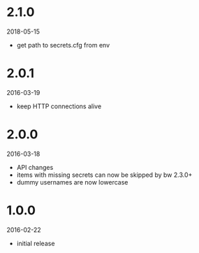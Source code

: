 # 2.1.0

2018-05-15

* get path to secrets.cfg from env

# 2.0.1

2016-03-19

* keep HTTP connections alive


# 2.0.0

2016-03-18

* API changes
* items with missing secrets can now be skipped by bw 2.3.0+
* dummy usernames are now lowercase


# 1.0.0

2016-02-22

* initial release
